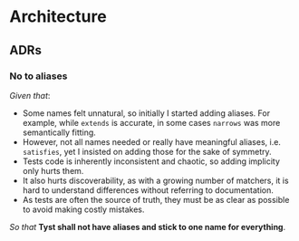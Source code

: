 # Architecture

## ADRs

### No to aliases

_Given that_:

- Some names felt unnatural, so initially I started adding aliases. For example, while `extends` is accurate, in some cases `narrows` was more semantically fitting.
- However, not all names needed or really have meaningful aliases, i.e. `satisfies`, yet I insisted on adding those for the sake of symmetry.
- Tests code is inherently inconsistent and chaotic, so adding implicity only hurts them.
- It also hurts discoverability, as with a growing number of matchers, it is hard to understand differences without referring to documentation.
- As tests are often the source of truth, they must be as clear as possible to avoid making costly mistakes.

_So that_ **Tyst shall not have aliases and stick to one name for everything**.
